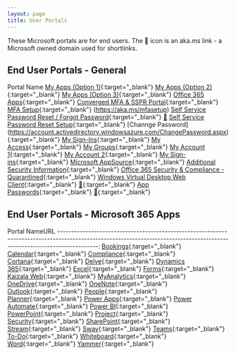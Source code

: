 ```yaml
---
layout: page
title: User Portals
---
```


These Microsoft portals are for end users. The 🔁 icon is an aka.ms link - a Microsoft owned domain used for shortlinks.

## End User Portals - General

Portal Name
[My Apps (Option 1)](https://account.activedirectory.windowsazure.com/){:target="_blank"} 
[My Apps (Option 2)](https://myapplications.microsoft.com/){:target="_blank"} 
[My Apps (Option 3)](https://myapps.microsoft.com/){:target="_blank"} 
[Office 365 Apps](https://www.office.com/apps){:target="_blank"} 
[Converged MFA & SSPR Portal](https://aka.ms/mysecurityinfo){:target="_blank"} 
[MFA Setup](https://account.activedirectory.windowsazure.com/proofup.aspx){:target="_blank"} (https://aka.ms/mfasetup)
[Self Service Password Reset / Forgot Password](https://passwordreset.microsoftonline.com/){:target="_blank"} [🔁](https://aka.ms/sspr)
[Self Service Password Reset Setup](https://account.activedirectory.windowsazure.com/PasswordReset/Register.aspx?regref=ssprsetup){:target="_blank"}
[Channge Password] (https://account.activedirectory.windowsazure.com/ChangePassword.aspx){:target="_blank"} 
[My Sign-Ins](https://mysignins.microsoft.com/){:target="_blank"} 
[My Access](https://myaccess.microsoft.com/){:target="_blank"} 
[My Groups](https://account.activedirectory.windowsazure.com/r#/groups){:target="_blank"}
[My Account 1](https://myworkaccount.microsoft.com/){:target="_blank"} 
[My Account 2](https://myprofile.microsoft.com/){:target="_blank"} 
[My Sign-ins](https://mysignins.microsoft.com/){:target="_blank"} 
[Microsoft AppSource](https://store.office.com/redirect.aspx){:target="_blank"} 
[Additional Security Information](https://account.activedirectory.windowsazure.com/){:target="_blank"} 
[Office 365 Security & Compliance - Quarantined](https://protection.office.com/quarantine){:target="_blank"} 
[Windows Virtual Desktop Web Client](https://rdweb.wvd.microsoft.com/webclient/){:target="_blank"} [🔁](https://aka.ms/wvdweb){:target="_blank"} 
[App Passwords](https://account.activedirectory.windowsazure.com/AppPasswords.aspx){:target="_blank"} [🔁](https://aka.ms/createAppPassword){:target="_blank"} 




## End User Portals - Microsoft 365 Apps

Portal NameURL
--------------------------------------------------------------------------------------------------------------------------------------------------------------------------:
[Bookings](https://outlook.office.com/bookings/){:target="_blank"} 
[Calendar](https://outlook.office.com/calendar/){:target="_blank"} 
[Compliance](https://compliance.microsoft.com/){:target="_blank"} 
[Cortana](https://cortana.office.com/){:target="_blank"} 
[Delve](https://delve.office.com/){:target="_blank"} 
[Dynamics 365](https://home.dynamics.com/){:target="_blank"} 
[Excel](https://www.office.com/launch/excel){:target="_blank"}
[Forms](https://www.office.com/launch/forms){:target="_blank"}
[Kaizala Web](https://web.kaiza.la/){:target="_blank"} 
[MyAnalytics](https://myanalytics.microsoft.com/){:target="_blank"} 
[OneDrive](https://portal.office.com/onedrive){:target="_blank"} 
[OneNote](https://www.office.com/launch/onenote){:target="_blank"} 
[Outlook](https://outlook.office.com/){:target="_blank"} 
[People](https://outlook.office.com/people/){:target="_blank"} 
[Planner](https://tasks.office.com/){:target="_blank"} 
[Power Apps](https://make.powerapps.com/){:target="_blank"} 
[Power Automate](https://flow.microsoft.com/){:target="_blank"} 
[Power BI](https://app.powerbi.com/){:target="_blank"} 
[PowerPoint](https://www.office.com/launch/powerpoint){:target="_blank"} 
[Project](https://project.microsoft.com/){:target="_blank"} 
[Security](https://security.microsoft.com/){:target="_blank"} 
[SharePoint](https://login.microsoftonline.com/login.srf?wa=wsignin1.0&wreply=https://www.office.com/launch/sharepoint%3F&LoginOptions=1){:target="_blank"} 
[Stream](https://web.microsoftstream.com/){:target="_blank"} 
[Sway](https://www.office.com/launch/sway){:target="_blank"} 
[Teams](https://teams.microsoft.com/){:target="_blank"} 
[To-Do](https://to-do.office.com/){:target="_blank"} 
[Whiteboard](https://whiteboard.microsoft.com){:target="_blank"} 
[Word](https://www.office.com/launch/word){:target="_blank"} 
[Yammer](https://www.yammer.com/){:target="_blank"} 
